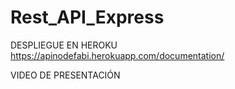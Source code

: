 # Rest_API_Express

DESPLIEGUE EN HEROKU
https://apinodefabi.herokuapp.com/documentation/

VIDEO DE PRESENTACIÓN

